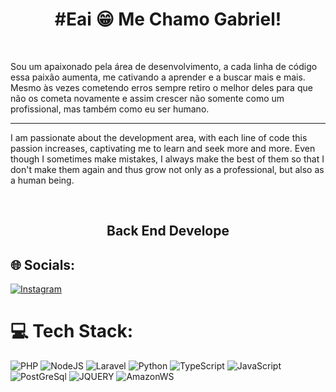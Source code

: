 

<h1 align="center">#Eai 😁 Me Chamo Gabriel!</h1> <br>
<p align="left">
Sou um apaixonado pela área de desenvolvimento, a cada linha de código essa paixão aumenta, me cativando a aprender e a buscar mais e mais. Mesmo às vezes cometendo erros sempre retiro o melhor deles para que não os cometa novamente e assim crescer não somente como um profissional, mas também como eu ser humano.
<hr>
I am passionate about the development area, with each line of code this passion increases, captivating me to learn and seek more and more. Even though I sometimes make mistakes, I always make the best of them so that I don't make them again and thus grow not only as a professional, but also as a human being.

</p>  <br><h2 align="center"> Back End Develope </h2>

## 🌐 Socials:
[![Instagram](https://img.shields.io/badge/Instagram-%23E4405F.svg?logo=Instagram&logoColor=white)](https://instagram.com/gabrielrcosta1/) 
# 💻 Tech Stack:
![PHP](https://img.shields.io/badge/php-%23777BB4.svg?style=plastic&logo=php&logoColor=white)
![NodeJS](https://img.shields.io/badge/Node.js-43853D?style=plastic&logo=node.js&logoColor=white)
![Laravel](https://img.shields.io/badge/laravel-%23FF2D20.svg?style=plastic&logo=laravel&logoColor=white) 
![Python](https://img.shields.io/badge/python-3670A0?style=plastic&logo=python&logoColor=ffdd54)
![TypeScript](https://img.shields.io/badge/typescript-%23007ACC.svg?style=plastic&logo=typescript&logoColor=white)
![JavaScript](https://img.shields.io/badge/javascript-%23323330.svg?style=plastic&logo=javascript&logoColor=%23F7DF1E)
![PostGreSql](https://img.shields.io/badge/PostgreSQL-316192?style=plastic&logo=postgresql&logoColor=white)
![JQUERY](https://img.shields.io/badge/jQuery-0769AD?style=plastic&logo=jquery&logoColor=white)
![AmazonWS](https://img.shields.io/badge/Amazon_AWS-232F3E?style=plastic&logo=amazon-aws&logoColor=white)
